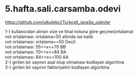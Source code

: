 # 5.hafta.sali.carsamba.odevi
https://github.com/ulkulekci/Turkcell_javaSe_odevler

1-) kullanıcıdan alınan vize ve final notuna göre geçme(ortalama) <br>
	not ortalaması: ortalama<50 altında ise kaldı <br>
	not ortalaması: ortalama==50 Geçti <br>
	not ortalaması: 55<=x<=70 BB <br>
	not ortalaması: 70<=x<=84 BA <br>
	not ortalaması: 84<=x<=100 AA <br>
2-) girilen bir sayının asal olup olmaması kodlayan algoritma <br>
3-) girilen bir sayının faktoriyelini kodlayan algoritma